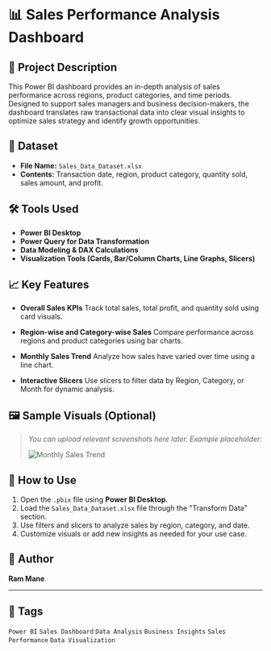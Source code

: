 # 📊 Sales Performance Analysis Dashboard

## 🧾 Project Description

This Power BI dashboard provides an in-depth analysis of sales performance across regions, product categories, and time periods. Designed to support sales managers and business decision-makers, the dashboard translates raw transactional data into clear visual insights to optimize sales strategy and identify growth opportunities.

## 📁 Dataset

* **File Name:** `Sales_Data_Dataset.xlsx`
* **Contents:** Transaction date, region, product category, quantity sold, sales amount, and profit.

## 🛠 Tools Used

* **Power BI Desktop**
* **Power Query for Data Transformation**
* **Data Modeling & DAX Calculations**
* **Visualization Tools (Cards, Bar/Column Charts, Line Graphs, Slicers)**

## 📈 Key Features

* **Overall Sales KPIs**
  Track total sales, total profit, and quantity sold using card visuals.

* **Region-wise and Category-wise Sales**
  Compare performance across regions and product categories using bar charts.

* **Monthly Sales Trend**
  Analyze how sales have varied over time using a line chart.

* **Interactive Slicers**
  Use slicers to filter data by Region, Category, or Month for dynamic analysis.

## 🖼 Sample Visuals (Optional)

> *You can upload relevant screenshots here later. Example placeholder:*
>
> ![Monthly Sales Trend](images/monthly-sales-line.png)

## 📌 How to Use

1. Open the `.pbix` file using **Power BI Desktop**.
2. Load the `Sales_Data_Dataset.xlsx` file through the "Transform Data" section.
3. Use filters and slicers to analyze sales by region, category, and date.
4. Customize visuals or add new insights as needed for your use case.

## 👤 Author

**Ram Mane**

---

## 🔖 Tags

`Power BI` `Sales Dashboard` `Data Analysis` `Business Insights` `Sales Performance` `Data Visualization`


